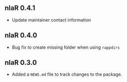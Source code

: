 ## nlaR 0.4.1

 * Update maintainer contact information

## nlaR 0.4.0

* Bug fix to create missing folder when using `rappdirs`

## nlaR 0.3.0

* Added a `NEWS.md` file to track changes to the package.
